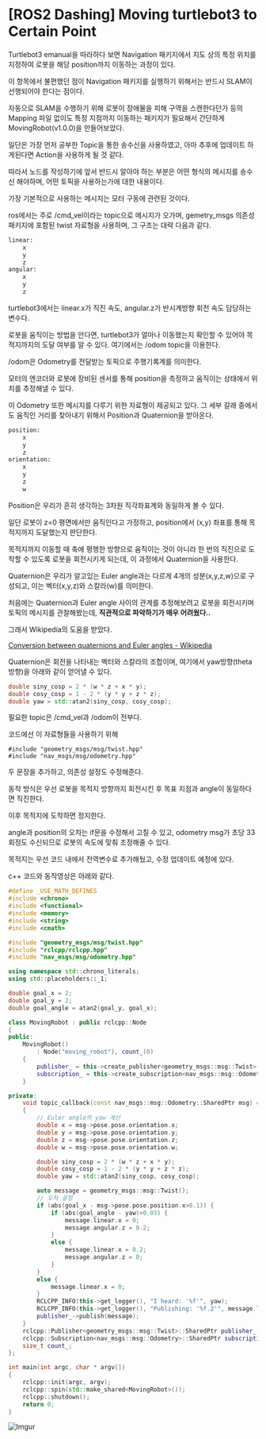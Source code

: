 # [ROS2 Dashing] Moving turtlebot3 to Certain Point

Turtlebot3 emanual을 따라하다 보면 Navigation 패키지에서 지도 상의 특정 위치를 지정하여 로봇을 해당 position까지 이동하는 과정이 있다.

이 항목에서 불편했던 점이 Navigation 패키지를 실행하기 위해서는 반드시 SLAM이 선행되어야 한다는 점이다.

자동으로 SLAM을 수행하기 위해 로봇이 장애물을 피해 구역을 스캔한다던가 등의 Mapping 파일 없이도 특정 지점까지 이동하는 패키지가 필요해서 간단하게 MovingRobot(v1.0.0)을 만들어보았다.



일단은 가장 먼저 공부한 Topic을 통한 송수신을 사용하였고, 아마 추후에 업데이트 하게된다면 Action을 사용하게 될 것 같다.

따라서 노드를 작성하기에 앞서 반드시 알아야 하는 부분은 어떤 형식의 메시지를 송수신 해야하며, 어떤 토픽을 사용하는가에 대한 내용이다.

가장 기본적으로 사용하는 메시지는 모터 구동에 관련된 것이다.

ros에서는 주로 /cmd_vel이라는 topic으로 메시지가 오가며, gemetry_msgs 의존성 패키지에 포함된 twist 자료형을 사용하며, 그 구조는 대략 다음과 같다.

```python
linear:
    x
    y
    z
angular:
    x
    y
    z   
```

turtlebot3에서는 linear.x가 직진 속도, angular.z가 반시계방향 회전 속도 담당하는 변수다.



로봇을 움직이는 방법을 안다면, turtlebot3가 얼마나 이동했는지 확인할 수 있어야 목적지까지의 도달 여부를 알 수 있다. 여기에서는 /odom topic을 이용한다.

/odom은 Odometry를 전달받는 토픽으로 주행기록계를 의미한다.

모터의 엔코더와 로봇에 장비된 센서를 통해 position을 측정하고 움직이는 상태에서 위치를 추정해낼 수 있다.

이 Odometry 또한 메시지를 다루기 위한 자료형이 제공되고 있다. 그 세부 갈래 중에서도 움직인 거리를 찾아내기 위해서 Position과 Quaternion을 받아온다.

```python
position:
    x
    y
    z
orientation:
    x
    y
    z
    w
```





Position은 우리가 흔히 생각하는 3차원 직각좌표계와 동일하게 볼 수 있다.

일단 로봇이 z=0 평면에서만 움직인다고 가정하고, position에서 (x,y) 좌표를 통해 목적지까지 도달했는지 판단한다.

목적지까지 이동할 때 축에 평행한 방향으로 움직이는 것이 아니라 한 번의 직진으로 도착할 수 있도록 로봇을 회전시키게 되는데, 이 과정에서 Quaternion을 사용한다.



Quaternion은 우리가 알고있는 Euler angle과는 다르게 4개의 성분(x,y,z,w)으로 구성되고, 이는 벡터(x,y,z)와 스칼라(w)를 의미한다.

처음에는 Quaternion과 Euler angle 사이의 관계를 추정해보려고 로봇을 회전시키며 토픽의 메시지를 관찰해봤는데, **직관적으로 파악하기가 매우 어려웠다..**

그래서 Wikipedia의 도움을 받았다.

 [Conversion between quaternions and Euler angles - Wikipedia](https://en.wikipedia.org/wiki/Conversion_between_quaternions_and_Euler_angles) 

Quaternion은 회전을 나타내는 벡터와 스칼라의 조합이며, 여기에서 yaw방향(theta 방향)을 아래와 같이 얻어낼 수 있다.

```c++
double siny_cosp = 2 * (w * z + x * y);
double cosy_cosp = 1 - 2 * (y * y + z * z);
double yaw = std::atan2(siny_cosp, cosy_cosp);
```



필요한 topic은 /cmd_vel과 /odom이 전부다.

코드에선 이 자료형들을 사용하기 위해 

```
#include "geometry_msgs/msg/twist.hpp"
#include "nav_msgs/msg/odometry.hpp"
```

두 문장을 추가하고,  의존성 설정도 수정해준다.



동작 방식은 우선 로봇을 목적지 방향까지 회전시킨 후 목표 지점과 angle이 동일하다면 직진한다.

이후 목적지에 도착하면 정지한다.

angle과 position의 오차는 if문을 수정해서 고칠 수 있고, odometry msg가 초당 33회정도 수신되므로 로봇의 속도에 맞춰 조정해줄 수 있다.



목적지는 우선 코드 내에서 전역변수로 추가해뒀고, 수정 업데이트 예정에 있다.



c++ 코드와 동작영상은 아래와 같다.

```c++
#define _USE_MATH_DEFINES
#include <chrono>
#include <functional>
#include <memory>
#include <string>
#include <cmath>

#include "geometry_msgs/msg/twist.hpp"
#include "rclcpp/rclcpp.hpp"
#include "nav_msgs/msg/odometry.hpp"

using namespace std::chrono_literals;
using std::placeholders::_1;

double goal_x = 2;
double goal_y = 2;
double goal_angle = atan2(goal_y, goal_x);

class MovingRobot : public rclcpp::Node
{
public:
	MovingRobot()
		: Node("moving_robot"), count_(0)
	{
		publisher_ = this->create_publisher<geometry_msgs::msg::Twist>("/cmd_vel", 1000);
		subscription_ = this->create_subscription<nav_msgs::msg::Odometry>("/odom", 1000, std::bind(&MovingRobot::topic_callback, this, _1));
	}

private:
	void topic_callback(const nav_msgs::msg::Odometry::SharedPtr msg) const
	{
        // Euler angle의 yaw 계산
		double x = msg->pose.pose.orientation.x;
		double y = msg->pose.pose.orientation.y;
		double z = msg->pose.pose.orientation.z;
		double w = msg->pose.pose.orientation.w;

		double siny_cosp = 2 * (w * z + x * y);
		double cosy_cosp = 1 - 2 * (y * y + z * z);
		double yaw = std::atan2(siny_cosp, cosy_cosp);

		auto message = geometry_msgs::msg::Twist();
        // 오차 설정
		if (abs(goal_x - msg->pose.pose.position.x>0.1)) {
			if (abs(goal_angle - yaw)>0.03) {
				message.linear.x = 0;
				message.angular.z = 0.2;
			}
			else {
				message.linear.x = 0.2;
				message.angular.z = 0;
			}
		}
		else {
			message.linear.x = 0;
		}
		RCLCPP_INFO(this->get_logger(), "I heard: '%f'", yaw);
		RCLCPP_INFO(this->get_logger(), "Publishing: '%f.2'", message.linear.x);
		publisher_->publish(message);
	}
	rclcpp::Publisher<geometry_msgs::msg::Twist>::SharedPtr publisher_;
	rclcpp::Subscription<nav_msgs::msg::Odometry>::SharedPtr subscription_;
	size_t count_;
};

int main(int argc, char * argv[])
{
	rclcpp::init(argc, argv);
	rclcpp::spin(std::make_shared<MovingRobot>());
	rclcpp::shutdown();
	return 0;
}
```

![Imgur](https://imgur.com/4z9RrH6)